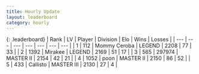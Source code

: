 ```yaml
---
title: Hourly Update
layout: leaderboard
category: hourly
---
```


{: .leaderboard}
| Rank | LV | Player | Division | Elo | Wins | Losses |
| --- | --- | --- | --- | --- | --- | --- |
| <span data-change="0">1</span> | 112 | <span title="ID: 748055">Mommy Ceroba</span> | LEGEND | <span data-change="0">2208</span> | <span data-change="0">77</span> | <span data-change="0">33</span> |
| <span data-change="0">2</span> | 1392 | <span title="ID: 416373">Mirakee</span> | LEGEND | <span data-change="0">2169</span> | <span data-change="0">51</span> | <span data-change="0">17</span> |
| <span data-change="0">3</span> | 565 | <span title="ID: 544038">297974</span> | MASTER II | <span data-change="0">2154</span> | <span data-change="0">42</span> | <span data-change="0">21</span> |
| <span data-change="0">4</span> | 1052 | <span title="ID: 540690">poon</span> | MASTER II | <span data-change="0">2150</span> | <span data-change="0">86</span> | <span data-change="0">52</span> |
| <span data-change="5">5</span> | 433 | <span title="ID: 619928">Callisto</span> | MASTER III | <span data-change="21">2130</span> | <span data-change="2">27</span> | <span data-change="0">4</span> |